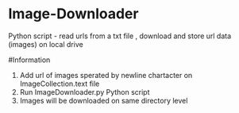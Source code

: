 # Image-Downloader
Python script - read urls from a txt file , download and store url data (images) on local drive 


#Information

1. Add url of images sperated by newline chartacter on ImageCollection.text file 
2. Run ImageDownloader.py Python script
3. Images will be downloaded on same directory level 

